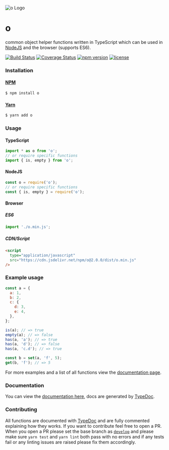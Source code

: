 ![o Logo](https://unpkg.com/o@1.1.3/logo.png)

# o
common object helper functions written in TypeScript which can be used in [NodeJS](https://nodejs.org/en/) and the browser (supports ES6).

[![Build Status](https://travis-ci.org/hammy2899/o.svg?branch=master)](https://travis-ci.org/hammy2899/o)
[![Coverage Status](https://coveralls.io/repos/github/hammy2899/o/badge.svg?branch=master)](https://coveralls.io/github/hammy2899/o?branch=master)
[![npm version](https://img.shields.io/npm/v/o.svg)](https://www.npmjs.com/package/o)
[![license](https://img.shields.io/github/license/hammy2899/o.svg)](https://github.com/hammy2899/o/blob/master/LICENSE.md)


### Installation

#### [NPM](https://npmjs.com)
```bash
$ npm install o
```

#### [Yarn](https://yarnpkg.com)
```bash
$ yarn add o
```

### Usage

#### TypeScript
```typescript
import * as o from 'o';
// or require specific functions
import { is, empty } from 'o';
```

#### NodeJS
```javascript
const o = require('o');
// or require specific functions
const { is, empty } = require('o');
```

#### Browser

##### ES6
```javascript
import './o.min.js';
```

##### CDN/Script
```html
<script
  type="application/javascript"
  src="https://cdn.jsdelivr.net/npm/o@2.0.0/dist/o.min.js"
/>
```

### Example usage

```javascript
const a = {
  a: 1,
  b: 2,
  c: {
    d: 3,
    e: 4,
  },
};

is(a); // => true
empty(a); // => false
has(a, 'a'); // => true
has(a, 'd'); // => false
has(a, 'c.d'); // => true

const b = set(a, 'f', 5);
get(b, 'f'); // => 5
```

For more examples and a list of all functions view the [documentation page](https://o.hammy2899.dev).

### Documentation

You can view the [documentation here](https://o.hammy2899.dev), docs are generated by [TypeDoc](https://typedoc.org).

### Contributing

All functions are documented with [TypeDoc](https://typedoc.org) and are fully commented explaining how they works. If you want to
contribute feel free to open a PR. When you open a PR please set the base branch as [`develop`](https://github.com/hammy2899/o/tree/develop) and please make sure `yarn test` and `yarn lint` both pass
with no errors and if any tests fail or any linting issues are raised please fix them accordingly.
